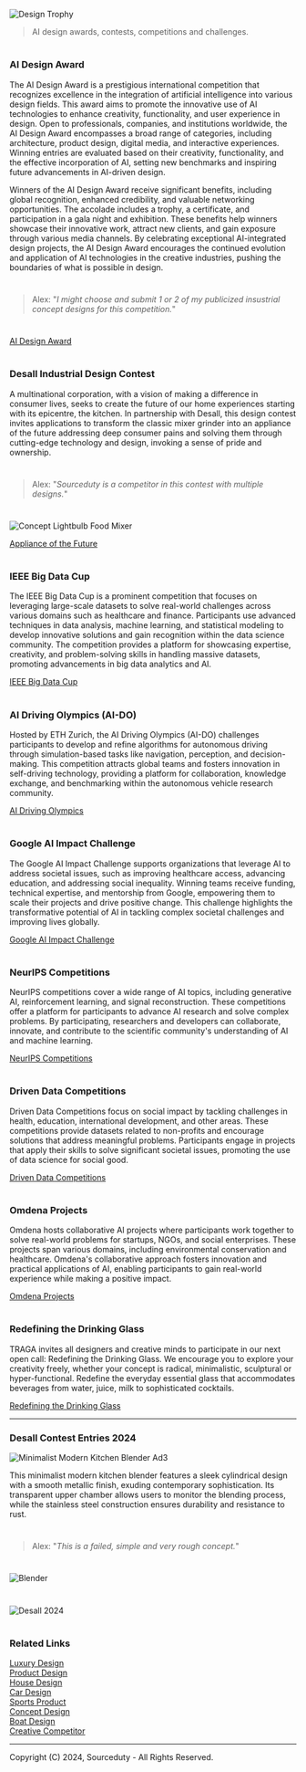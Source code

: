 ![Design Trophy](https://github.com/sourceduty/AI_Design_Contests/assets/123030236/904ed58b-256a-4a4f-917e-650c248e8c41)

> AI design awards, contests, competitions and challenges. 

#
### AI Design Award

The AI Design Award is a prestigious international competition that recognizes excellence in the integration of artificial intelligence into various design fields. This award aims to promote the innovative use of AI technologies to enhance creativity, functionality, and user experience in design. Open to professionals, companies, and institutions worldwide, the AI Design Award encompasses a broad range of categories, including architecture, product design, digital media, and interactive experiences. Winning entries are evaluated based on their creativity, functionality, and the effective incorporation of AI, setting new benchmarks and inspiring future advancements in AI-driven design. 

Winners of the AI Design Award receive significant benefits, including global recognition, enhanced credibility, and valuable networking opportunities. The accolade includes a trophy, a certificate, and participation in a gala night and exhibition. These benefits help winners showcase their innovative work, attract new clients, and gain exposure through various media channels. By celebrating exceptional AI-integrated design projects, the AI Design Award encourages the continued evolution and application of AI technologies in the creative industries, pushing the boundaries of what is possible in design. 

#

> Alex: "*I might choose and submit 1 or 2 of my publicized insustrial concept designs for this competition.*"

#

[AI Design Award](https://www.aidesignaward.com/)

#
### Desall Industrial Design Contest

A multinational corporation, with a vision of making a difference in consumer lives, seeks to create the future of our home experiences starting with its epicentre, the kitchen.
In partnership with Desall, this design contest invites applications to transform the classic mixer grinder into an appliance of the future addressing deep consumer pains and solving them through cutting-edge technology and design, invoking a sense of pride and ownership.

#
> Alex: "*Sourceduty is a competitor in this contest with multiple designs.*"
#

![Concept Lightbulb Food Mixer](https://github.com/sourceduty/AI_Design_Contests/assets/123030236/577f17a4-9a8c-4b88-afe3-1734f33fe10e)

[Appliance of the Future](https://www.desall.com/Contest/Appliance-of-the-Future/Brief)

#
### IEEE Big Data Cup

The IEEE Big Data Cup is a prominent competition that focuses on leveraging large-scale datasets to solve real-world challenges across various domains such as healthcare and finance. Participants use advanced techniques in data analysis, machine learning, and statistical modeling to develop innovative solutions and gain recognition within the data science community. The competition provides a platform for showcasing expertise, creativity, and problem-solving skills in handling massive datasets, promoting advancements in big data analytics and AI. 

[IEEE Big Data Cup](https://www.stonybrook.edu/commcms/bigdata/competitions.html)

#
### AI Driving Olympics (AI-DO)

Hosted by ETH Zurich, the AI Driving Olympics (AI-DO) challenges participants to develop and refine algorithms for autonomous driving through simulation-based tasks like navigation, perception, and decision-making. This competition attracts global teams and fosters innovation in self-driving technology, providing a platform for collaboration, knowledge exchange, and benchmarking within the autonomous vehicle research community. 

[AI Driving Olympics](https://duckietown.com/research/ai-driving-olympics)

#
### Google AI Impact Challenge

The Google AI Impact Challenge supports organizations that leverage AI to address societal issues, such as improving healthcare access, advancing education, and addressing social inequality. Winning teams receive funding, technical expertise, and mentorship from Google, empowering them to scale their projects and drive positive change. This challenge highlights the transformative potential of AI in tackling complex societal challenges and improving lives globally. 

[Google AI Impact Challenge](https://ai.google/social-good/impact-challenge/)

#
### NeurIPS Competitions

NeurIPS competitions cover a wide range of AI topics, including generative AI, reinforcement learning, and signal reconstruction. These competitions offer a platform for participants to advance AI research and solve complex problems. By participating, researchers and developers can collaborate, innovate, and contribute to the scientific community's understanding of AI and machine learning. 

[NeurIPS Competitions](https://neurips.cc/Conferences/2024/CallForCompetitions)

#
### Driven Data Competitions

Driven Data Competitions focus on social impact by tackling challenges in health, education, international development, and other areas. These competitions provide datasets related to non-profits and encourage solutions that address meaningful problems. Participants engage in projects that apply their skills to solve significant societal issues, promoting the use of data science for social good. 

[Driven Data Competitions](https://www.drivendata.org/competitions/)

#
### Omdena Projects

Omdena hosts collaborative AI projects where participants work together to solve real-world problems for startups, NGOs, and social enterprises. These projects span various domains, including environmental conservation and healthcare. Omdena's collaborative approach fosters innovation and practical applications of AI, enabling participants to gain real-world experience while making a positive impact. 

[Omdena Projects](https://omdena.com/projects/)

#
### Redefining the Drinking Glass

TRAGA invites all designers and creative minds to participate in our next open call: Redefining the Drinking Glass. We encourage you to explore your creativity freely, whether your concept is radical, minimalistic, sculptural or hyper-functional. Redefine the everyday essential glass that accommodates beverages from water, juice, milk to sophisticated cocktails.

[Redefining the Drinking Glass](https://traga.it/blogs/news/open-call-redefining-the-drinking-glass-tumbler)

***

### Desall Contest Entries 2024

![Minimalist Modern Kitchen Blender Ad3](https://github.com/user-attachments/assets/db3dc204-72a2-4726-9443-be4ad681972d)

This minimalist modern kitchen blender features a sleek cylindrical design with a smooth metallic finish, exuding contemporary sophistication. Its transparent upper chamber allows users to monitor the blending process, while the stainless steel construction ensures durability and resistance to rust.

#

> Alex: "*This is a failed, simple and very rough concept.*"

#
![Blender](https://github.com/user-attachments/assets/f9a77a9e-1ecb-4451-b643-1c6153365956)
#
![Desall 2024](https://github.com/user-attachments/assets/cbca739c-3c1d-479f-9a8e-17ac884c9717)
#
### Related Links

[Luxury Design](https://github.com/sourceduty/Luxury_Design)
<br>
[Product Design](https://github.com/sourceduty/Product_Design)
<br>
[House Design](https://github.com/sourceduty/House_Design)
<br>
[Car Design](https://github.com/sourceduty/Car_Design)
<br>
[Sports Product](https://github.com/sourceduty/Sports_Product)
<br>
[Concept Design](https://github.com/sourceduty/Concept_Design)
<br>
[Boat Design](https://github.com/sourceduty/Boats)
<br>
[Creative Competitor](https://chat.openai.com/g/g-QrvZzVunC-creative-competitor)

***
Copyright (C) 2024, Sourceduty - All Rights Reserved.
